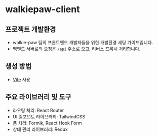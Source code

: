 # walkiepaw-client

## 프로젝트 개발환경
- walkie-paw 팀의 프론트엔드 개발자들을 위한 개발환경 세팅 가이드입니다.
- 백엔드 서버로의 요청은 `/api` 주소로 오고, 리버스 프록시 처리합니다.

## 생성 방법
- [Vite](https://ko.vitejs.dev/) 사용

## 주요 라이브러리 및 도구
- 라우팅 처리: React Router
- UI 컴포넌트 라이브러리: TailwindCSS
- 폼 처리: Formik, React Hook Form
- 상태 관리 라이브러리: Redux
